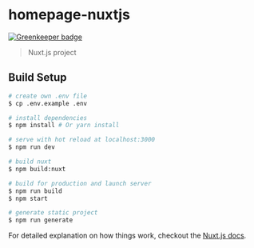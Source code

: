 # homepage-nuxtjs

[![Greenkeeper badge](https://badges.greenkeeper.io/knit-pk/homepage-nuxtjs.svg)](https://greenkeeper.io/)

> Nuxt.js project

## Build Setup

``` bash
# create own .env file
$ cp .env.example .env

# install dependencies
$ npm install # Or yarn install

# serve with hot reload at localhost:3000
$ npm run dev

# build nuxt
$ npm build:nuxt

# build for production and launch server
$ npm run build
$ npm start

# generate static project
$ npm run generate
```

For detailed explanation on how things work, checkout the [Nuxt.js docs](https://github.com/nuxt/nuxt.js).
